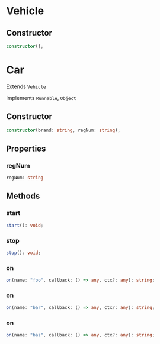 # Vehicle

## Constructor

```ts
constructor();
```

# Car

Extends `Vehicle`

Implements `Runnable`, `Object`

## Constructor

```ts
constructor(brand: string, regNum: string);
```

## Properties

### regNum

```ts
regNum: string
```

## Methods

### start

```ts
start(): void;
```

### stop

```ts
stop(): void;
```

### on

```ts
on(name: "foo", callback: () => any, ctx?: any): string;
```

### on

```ts
on(name: "bar", callback: () => any, ctx?: any): string;
```

### on

```ts
on(name: "baz", callback: () => any, ctx?: any): string;
```
